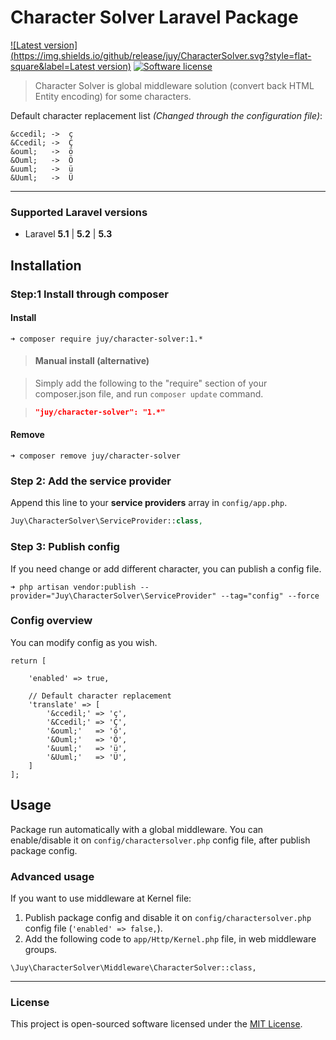 # Character Solver Laravel Package

[![Latest version](https://img.shields.io/github/release/juy/CharacterSolver.svg?style=flat-square&label=Latest version)](https://github.com/juy/CharacterSolver/tags) [![Software license](https://img.shields.io/badge/License-MIT-blue.svg?style=flat-square)](LICENSE.txt)

> Character Solver is global middleware solution (convert back HTML Entity encoding) for some characters.

Default character replacement list *(Changed through the configuration file)*:

```
&ccedil; ->  ç
&Ccedil; ->  Ç
&ouml;   ->  ö
&Ouml;   ->  Ö
&uuml;   ->  ü
&Uuml;   ->  Ü
```

----------

### Supported Laravel versions

- Laravel **5.1** | **5.2** | **5.3**

## Installation

### Step:1 Install through composer

#### Install

```
➜ composer require juy/character-solver:1.*
```


> #### Manual install (alternative)

> Simply add the following to the "require" section of your composer.json file, and run `composer update` command.

> ```json
>"juy/character-solver": "1.*"
>```

#### Remove

```
➜ composer remove juy/character-solver
```

### Step 2: Add the service provider

Append this line to your **service providers** array in `config/app.php`.

```php
Juy\CharacterSolver\ServiceProvider::class,
```

### Step 3: Publish config

If you need change or add different character, you can publish a config file.

```
➜ php artisan vendor:publish --provider="Juy\CharacterSolver\ServiceProvider" --tag="config" --force
```

### Config overview

You can modify config as you wish.

```
return [

    'enabled' => true,

    // Default character replacement
    'translate' => [
        '&ccedil;' => 'ç',
        '&Ccedil;' => 'Ç',
        '&ouml;'   => 'ö',
        '&Ouml;'   => 'Ö',
        '&uuml;'   => 'ü',
        '&Uuml;'   => 'Ü',
    ]
];
```

## Usage

Package run automatically with a global middleware. You can enable/disable it on `config/charactersolver.php` config file, after publish package config.

### Advanced usage

If you want to use middleware at Kernel file:

1. Publish package config and disable it on `config/charactersolver.php` config file (`'enabled' => false,`).
2. Add the following code to `app/Http/Kernel.php` file, in web middleware groups.

```
\Juy\CharacterSolver\Middleware\CharacterSolver::class,
```

----------

### License

This project is open-sourced software licensed under the [MIT License](LICENSE.txt).